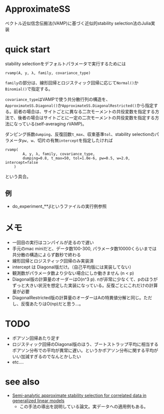 # ApproximateSS
ベクトル近似信念伝搬法(VAMP)に基づく近似的stability selection法のJulia実装

# quick start
stability selectionをデフォルトパラメータで実行するためには
```
rvamp(A, y, λ, family, covariance_type)
```
`family`の部分は、線形回帰とロジスティック回帰に応じて`Normal()`か`Binomial()`で指定する。

`covariance_type`はVAMPで使う共分散行列の構造を、`ApproximateSS.Diagonal()`か`ApproximateSS.DiagonalRestricted()`から指定する。前者の場合は、サイトごとに異なる二次モーメントの共役変数を指定する方法で、後者の場合はサイトごとに一定の二次モーメントの共役変数を指定する方法になっている(self-averaging rVAMP)。

ダンピング係数`dumping`、反復回数`t_max`、収束基準`tol`、stability selectionのパラメータ`pw, w`、切片の有無`intercept`を指定したければ
```
rvamp(
        A, y, λ, family, covariance_type, 
        dumping=0.8, t_max=50, tol=1.0e-6, pw=0.5, w=2.0, intercept=false
    )
```
という具合。

## 例
* do_experiment_**.jlというファイルの実行例参照

# メモ
* 一回目の実行はコンパイルが走るので遅い
* 手元のmac miniだと、データ数100-300, パラメータ数10000くらいまでは共分散の構造によらず数秒で終わる
* 線形回帰とロジスティック回帰のみ実装済
* intercept は Diagonal版だけ。（自己平均版には実装してない）
* 観測数がパラメータ数より少ない場合にしか動きません (n < p)
* Diagonal版の計算量のオーダーはO(n^3 p). nが非常に少なくて、pのほうがずっと大きい状況を想定した実装になっている。反復ごとにこれだけの計算量が必要
* DiagonalRestricted版の計算量のオーダーはAの特異値分解と同じ。ただし、反復あたりはO(np)だと思う…。

# TODO
* ポアソン回帰あたり足す
* ロジスティック回帰のDiagonal版のほう、ブートストラップ平均に相当するポアソン分布での平均が異常に遅い。というかポアソン分布に関する平均がいい加減すぎるのでなんとかしたい
* etc....

# see also
* [Semi-analytic approximate stability selection for correlated data in generalized linear models](https://iopscience.iop.org/article/10.1088/1742-5468/ababff/meta)
    - この手法の導出を説明している論文。実データへの適用例もある。
